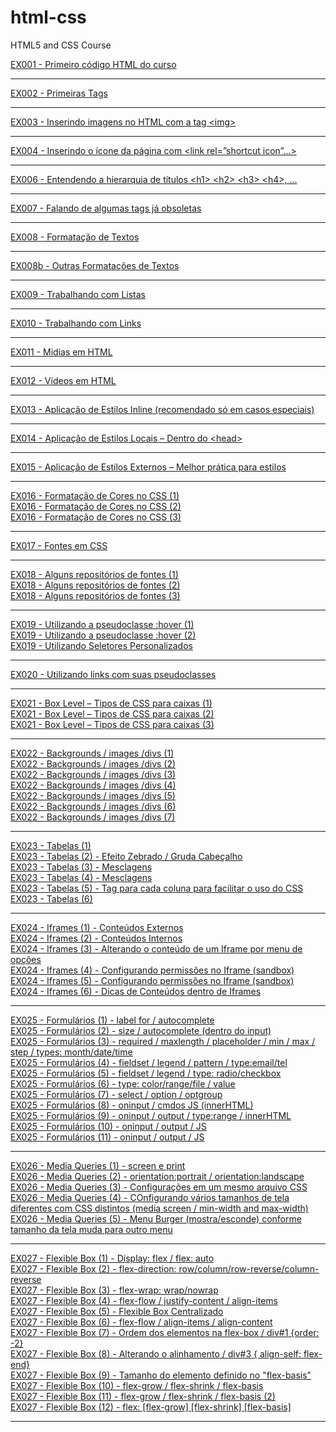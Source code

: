 # html-css
HTML5 and CSS Course

<a href="https://alexandrecassilhas.github.io/html-css/exercicios/ex001">EX001 - Primeiro código HTML do curso</a>
<hr>
<a href="https://alexandrecassilhas.github.io/html-css/exercicios/ex002">EX002 - Primeiras Tags</a>
<hr>
<a href="https://alexandrecassilhas.github.io/html-css/exercicios/ex003">EX003 - Inserindo imagens no HTML com a tag &lt;img&gt;</a>
<hr>
<a href="https://alexandrecassilhas.github.io/html-css/exercicios/ex004">EX004 - Inserindo o ícone da página com &lt;link rel=”shortcut icon”...&gt;</a>
<hr>
<a href="https://alexandrecassilhas.github.io/html-css/exercicios/ex006">EX006 - Entendendo a hierarquia de títulos &lt;h1&gt; &lt;h2&gt; &lt;h3&gt; &lt;h4&gt;, ...</a>
<hr>
<a href="https://alexandrecassilhas.github.io/html-css/exercicios/ex007/html4.html">EX007 - Falando de algumas tags já obsoletas</a>
<hr>
<a href="https://alexandrecassilhas.github.io/html-css/exercicios/ex008">EX008 - Formatação de Textos</a>
<hr>
<a href="https://alexandrecassilhas.github.io/html-css/exercicios/ex008b">EX008b - Outras Formatações de Textos</a>
<hr>
<a href="https://alexandrecassilhas.github.io/html-css/exercicios/ex009">EX009 - Trabalhando com Listas</a>
<hr>
<a href="https://alexandrecassilhas.github.io/html-css/exercicios/ex010">EX010 - Trabalhando com Links</a>
<hr>
<a href="https://alexandrecassilhas.github.io/html-css/exercicios/ex011">EX011 - Midias em HTML</a>
<hr>
<a href="https://alexandrecassilhas.github.io/html-css/exercicios/ex012">EX012 - Vídeos em HTML</a>
<hr>
<a href="https://alexandrecassilhas.github.io/html-css/exercicios/ex013">EX013 - Aplicação de Estilos Inline (recomendado só em casos especiais)</a>
<hr>
<a href="https://alexandrecassilhas.github.io/html-css/exercicios/ex014">EX014 - Aplicação de Estilos Locais – Dentro do &lt;head&gt;</a>
<hr>
<a href="https://alexandrecassilhas.github.io/html-css/exercicios/ex015">EX015 - Aplicação de Estilos Externos – Melhor prática para estilos</a>
<hr>
<a href="https://alexandrecassilhas.github.io/html-css/exercicios/ex016/cor01.html">EX016 - Formatação de Cores no CSS (1)</a>
<br>
<a href="https://alexandrecassilhas.github.io/html-css/exercicios/ex016/cor02.html">EX016 - Formatação de Cores no CSS (2)</a>
<br>
<a href="https://alexandrecassilhas.github.io/html-css/exercicios/ex016/cor03.html">EX016 - Formatação de Cores no CSS (3)</a>
<hr>
<a href="https://alexandrecassilhas.github.io/html-css/exercicios/ex017/fonte01.html">EX017 - Fontes em CSS</a>
<hr>
<a href="https://alexandrecassilhas.github.io/html-css/exercicios/ex018/fonte01.html">EX018 - Alguns repositórios de fontes (1)</a>
<br>
<a href="https://alexandrecassilhas.github.io/html-css/exercicios/ex018/fonte02.html">EX018 - Alguns repositórios de fontes (2)</a>
<br>
<a href="https://alexandrecassilhas.github.io/html-css/exercicios/ex018/fonte03.html">EX018 - Alguns repositórios de fontes (3)</a>
<hr>
<a href="https://alexandrecassilhas.github.io/html-css/exercicios/ex019/hover.html">EX019 - Utilizando a pseudoclasse :hover (1)</a>
<br>
<a href="https://alexandrecassilhas.github.io/html-css/exercicios/ex019/pseudoclasses.html">EX019 - Utilizando a pseudoclasse :hover (2)</a>
<br>
<a href="https://alexandrecassilhas.github.io/html-css/exercicios/ex019/seletor01.html">EX019 - Utilizando Seletores Personalizados</a>
<hr>
<a href="https://alexandrecassilhas.github.io/html-css/exercicios/ex020/links.html">EX020 - Utilizando links com suas pseudoclasses</a>
<hr>
<a href="https://alexandrecassilhas.github.io/html-css/exercicios/ex021/caixa01.html">EX021 - Box Level – Tipos de CSS para caixas (1)</a>
<br>
<a href="https://alexandrecassilhas.github.io/html-css/exercicios/ex021/caixa02.html">EX021 - Box Level – Tipos de CSS para caixas (2)</a>
<br>
<a href="https://alexandrecassilhas.github.io/html-css/exercicios/ex021/caixa03.html">EX021 - Box Level – Tipos de CSS para caixas (3)</a>
<hr>
<a href="https://alexandrecassilhas.github.io/html-css/exercicios/ex022/fundo001.html">EX022 - Backgrounds / images /divs (1)</a>
<br>
<a href="https://alexandrecassilhas.github.io/html-css/exercicios/ex022/fundo002.html">EX022 - Backgrounds / images /divs (2)</a>
<br>
<a href="https://alexandrecassilhas.github.io/html-css/exercicios/ex022/fundo003.html">EX022 - Backgrounds / images /divs (3)</a>
<br>
<a href="https://alexandrecassilhas.github.io/html-css/exercicios/ex022/fundo004.html">EX022 - Backgrounds / images /divs (4)</a>
<br>
<a href="https://alexandrecassilhas.github.io/html-css/exercicios/ex022/fundo005.html">EX022 - Backgrounds / images /divs (5)</a>
<br>
<a href="https://alexandrecassilhas.github.io/html-css/exercicios/ex022/fundo006.html">EX022 - Backgrounds / images /divs (6)</a>
<br>
<a href="https://alexandrecassilhas.github.io/html-css/exercicios/ex022/fundo007.html">EX022 - Backgrounds / images /divs (7)</a>
<hr>
<a href="https://alexandrecassilhas.github.io/html-css/exercicios/ex023/tabela001.html">EX023 - Tabelas (1)</a>
<br>
<a href="https://alexandrecassilhas.github.io/html-css/exercicios/ex023/tabela002.html">EX023 - Tabelas (2) - Efeito Zebrado / Gruda Cabeçalho</a>
<br>
<a href="https://alexandrecassilhas.github.io/html-css/exercicios/ex023/tabela003.html">EX023 - Tabelas (3) - Mesclagens</a>
<br>
<a href="https://alexandrecassilhas.github.io/html-css/exercicios/ex023/tabela004.html">EX023 - Tabelas (4) - Mesclagens</a>
<br>
<a href="https://alexandrecassilhas.github.io/html-css/exercicios/ex023/tabela005.html">EX023 - Tabelas (5) - Tag para cada coluna para facilitar o uso do CSS</a>
<br>
<a href="https://alexandrecassilhas.github.io/html-css/exercicios/ex023/tabela006.html">EX023 - Tabelas (6)</a>
<hr>
<a href="https://alexandrecassilhas.github.io/html-css/exercicios/ex024/iframe001.html">EX024 - Iframes (1) - Conteúdos Externos</a>
<br>
<a href="https://alexandrecassilhas.github.io/html-css/exercicios/ex024/iframe002.html">EX024 - Iframes (2) - Conteúdos Internos</a>
<br>
<a href="https://alexandrecassilhas.github.io/html-css/exercicios/ex024/iframe003.html">EX024 - Iframes (3) - Alterando o conteúdo de um Iframe por menu de opções</a>
<br>
<a href="https://alexandrecassilhas.github.io/html-css/exercicios/ex024/iframe004.html">EX024 - Iframes (4) - Configurando permissões no Iframe (sandbox)</a>
<br>
<a href="https://alexandrecassilhas.github.io/html-css/exercicios/ex024/iframe005.html">EX024 - Iframes (5) - Configurando permissões no Iframe (sandbox)</a>
<br>
<a href="https://alexandrecassilhas.github.io/html-css/exercicios/ex024/iframe006.html">EX024 - Iframes (6) - Dicas de Conteúdos dentro de Iframes</a>
<hr>
<a href="https://alexandrecassilhas.github.io/html-css/exercicios/ex025/form001.html">EX025 - Formulários (1) - label for / autocomplete</a>
<br>
<a href="https://alexandrecassilhas.github.io/html-css/exercicios/ex025/form002.html">EX025 - Formulários (2) - size / autocomplete (dentro do input)</a>
<br>
<a href="https://alexandrecassilhas.github.io/html-css/exercicios/ex025/form003.html">EX025 - Formulários (3) - required / maxlength / placeholder / min / max / step / types: month/date/time</a>
<br>
<a href="https://alexandrecassilhas.github.io/html-css/exercicios/ex025/form004.html">EX025 - Formulários (4) - fieldset / legend / pattern / type:email/tel</a>
<br>
<a href="https://alexandrecassilhas.github.io/html-css/exercicios/ex025/form005.html">EX025 - Formulários (5) - fieldset / legend / type: radio/checkbox </a>
<br>
<a href="https://alexandrecassilhas.github.io/html-css/exercicios/ex025/form006.html">EX025 - Formulários (6) - type: color/range/file / value</a>
<br>
<a href="https://alexandrecassilhas.github.io/html-css/exercicios/ex025/form007.html">EX025 - Formulários (7) - select / option / optgroup</a>
<br>
<a href="https://alexandrecassilhas.github.io/html-css/exercicios/ex025/form008.html">EX025 - Formulários (8) - oninput / cmdos JS (innerHTML) </a>
<br>
<a href="https://alexandrecassilhas.github.io/html-css/exercicios/ex025/form009.html">EX025 - Formulários (9) - oninput / output / type:range / innerHTML </a>
<br>
<a href="https://alexandrecassilhas.github.io/html-css/exercicios/ex025/form010.html">EX025 - Formulários (10) - oninput / output / JS</a>
<br>
<a href="https://alexandrecassilhas.github.io/html-css/exercicios/ex025/form011.html">EX025 - Formulários (11) - oninput / output / JS</a>
<hr>
<a href="https://alexandrecassilhas.github.io/html-css/exercicios/ex026/mq001">EX026 - Media Queries (1) - screen e print</a>
<br>
<a href="https://alexandrecassilhas.github.io/html-css/exercicios/ex026/mq002">EX026 - Media Queries (2) - orientation:portrait / orientation:landscape</a>
<br>
<a href="https://alexandrecassilhas.github.io/html-css/exercicios/ex026/mq003">EX026 - Media Queries (3) - Configurações em um mesmo arquivo CSS</a>
<br>
<a href="https://alexandrecassilhas.github.io/html-css/exercicios/ex026/mq004">EX026 - Media Queries (4) - COnfigurando vários tamanhos de tela diferentes com CSS distintos (media screen / min-width and max-width)</a>
<br>
<a href="https://alexandrecassilhas.github.io/html-css/exercicios/ex026/mq005">EX026 - Media Queries (5) - Menu Burger (mostra/esconde) conforme tamanho da tela muda para outro menu</a>
<hr>
<a href="https://alexandrecassilhas.github.io/html-css/exercicios/ex027/flex001">EX027 - Flexible Box (1) - Display: flex / flex: auto</a>
<br>
<a href="https://alexandrecassilhas.github.io/html-css/exercicios/ex027/flex002">EX027 - Flexible Box (2) - flex-direction: row/column/row-reverse/column-reverse </a>
<br>
<a href="https://alexandrecassilhas.github.io/html-css/exercicios/ex027/flex003">EX027 - Flexible Box (3) - flex-wrap: wrap/nowrap</a>
<br>
<a href="https://alexandrecassilhas.github.io/html-css/exercicios/ex027/flex004">EX027 - Flexible Box (4) - flex-flow / justify-content / align-items</a>
<br>
<a href="https://alexandrecassilhas.github.io/html-css/exercicios/ex027/flex005">EX027 - Flexible Box (5) - Flexible Box Centralizado</a>
<br>
<a href="https://alexandrecassilhas.github.io/html-css/exercicios/ex027/flex006">EX027 - Flexible Box (6) - flex-flow / align-items / align-content</a>
<br>
<a href="https://alexandrecassilhas.github.io/html-css/exercicios/ex027/flex007">EX027 - Flexible Box (7) - Ordem dos elementos na flex-box / div#1 {order: -2}</a>
<br>
<a href="https://alexandrecassilhas.github.io/html-css/exercicios/ex027/flex008">EX027 - Flexible Box (8) - Alterando o alinhamento / div#3 { align-self: flex-end} </a>
<br>
<a href="https://alexandrecassilhas.github.io/html-css/exercicios/ex027/flex009">EX027 - Flexible Box (9) - Tamanho do elemento definido no "flex-basis"</a>
<br>
<a href="https://alexandrecassilhas.github.io/html-css/exercicios/ex027/flex010">EX027 - Flexible Box (10) - flex-grow / flex-shrink / flex-basis</a>
<br>
<a href="https://alexandrecassilhas.github.io/html-css/exercicios/ex027/flex011">EX027 - Flexible Box (11) - flex-grow / flex-shrink / flex-basis (2)</a>
<br>
<a href="https://alexandrecassilhas.github.io/html-css/exercicios/ex027/flex012">EX027 - Flexible Box (12) - flex: [flex-grow] [flex-shrink] [flex-basis]</a>
<hr>